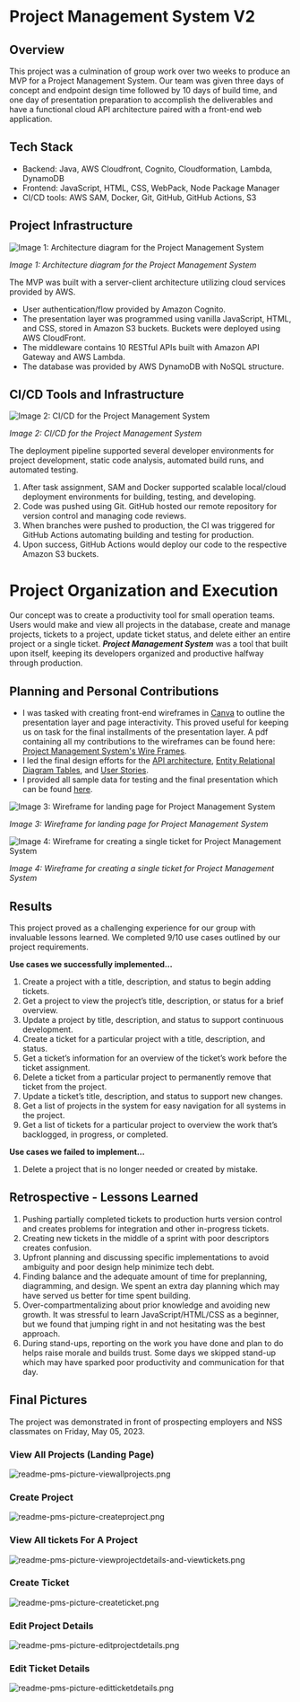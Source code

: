 # Project Management System V2

## Overview

This project was a culmination of group work over two weeks to produce an MVP for a Project Management System. Our team was given three days of concept and endpoint design time followed by 10 days of build time, and one day of presentation preparation to accomplish the deliverables and have a functional cloud API architecture paired with a front-end web application.

## Tech Stack

- Backend: Java, AWS Cloudfront, Cognito, Cloudformation, Lambda, DynamoDB
- Frontend: JavaScript, HTML, CSS, WebPack, Node Package Manager
- CI/CD tools: AWS SAM, Docker, Git, GitHub, GitHub Actions, S3

## Project **Infrastructure**

![*Image 1: Architecture diagram for the Project Management System*](resources/readme-images/readme-pms-project-infrastructure.png)

*Image 1: Architecture diagram for the Project Management System*

The MVP was built with a server-client architecture utilizing cloud services provided by AWS. 

- User authentication/flow provided by Amazon Cognito.
- The presentation layer was programmed using vanilla JavaScript, HTML, and CSS, stored in Amazon S3 buckets. Buckets were deployed using AWS CloudFront.
- The middleware contains 10 RESTful APIs built with Amazon API Gateway and AWS Lambda.
- The database was provided by AWS DynamoDB with NoSQL structure.

## CI/CD Tools and Infrastructure

![*Image 2: CI/CD for the Project Management System*](resources/readme-images/readme-pms-cicd-infrastructure.png)

*Image 2: CI/CD for the Project Management System*

The deployment pipeline supported several developer environments for project development, static code analysis, automated build runs, and automated testing.

1. After task assignment, SAM and Docker supported scalable local/cloud deployment environments for building, testing, and developing.
2. Code was pushed using Git. GitHub hosted our remote repository for version control and managing code reviews. 
3. When branches were pushed to production, the CI was triggered for GitHub Actions automating building and testing for production.
4. Upon success, GitHub Actions would deploy our code to the respective Amazon S3 buckets.

# **Project Organization and Execution**

Our concept was to create a productivity tool for small operation teams. Users would make and view all projects in the database, create and manage projects, tickets to a project, update ticket status, and delete either an entire project or a single ticket. ***Project Management System*** was a tool that built upon itself, keeping its developers organized and productive halfway through production.

## Planning and Personal Contributions

- I was tasked with creating front-end wireframes in [Canva](https://www.canva.com/) to outline the presentation layer and page interactivity. This proved useful for keeping us on task for the final installments of the presentation layer. A pdf containing all my contributions to the wireframes can be found here: [Project Management System's Wire Frames](https://drive.google.com/file/d/1WnZCehG-WkQJKHQcwqnskBvUF65jA_UB/view?usp=sharing).
- I led the final design efforts for the [API architecture](https://github.com/GabeGoesCoding/project-management-system/blob/main/resources/design-document.md#5-api), [Entity Relational Diagram Tables](https://github.com/GabeGoesCoding/project-management-system/blob/main/resources/design-document.md#6-tables), and [User Stories](https://github.com/GabeGoesCoding/project-management-system/blob/main/resources/design-document.md#2-use-cases).
- I provided all sample data for testing and the final presentation which can be found [here](https://github.com/GabeGoesCoding/project-management-system/blob/main/data/ticketdata.json).

![*Image 3: Wireframe for landing page for Project Management System*](resources/readme-images/readme-pms-wireframe-landingpage.png)

*Image 3: Wireframe for landing page for Project Management System*

![*Image 4: Wireframe for creating a single ticket for Project Management System*](resources/readme-images/readme-pms-wireframe-createtickets.png)

*Image 4: Wireframe for creating a single ticket for Project Management System*

## Results

This project proved as a challenging experience for our group with invaluable lessons learned. We completed 9/10 use cases outlined by our project requirements.

**Use cases we successfully implemented…**

1. Create a project with a title, description, and status to begin adding tickets.
2. Get a project to view the project’s title, description, or status for a brief overview.
3. Update a project by title, description, and status to support continuous development.
4. Create a ticket for a particular project with a title, description, and status.
5. Get a ticket’s information for an overview of the ticket’s work before the ticket assignment.
6. Delete a ticket from a particular project to permanently remove that ticket from the project.
7. Update a ticket’s title, description, and status to support new changes.
8. Get a list of projects in the system for easy navigation for all systems in the project.
9. Get a list of tickets for a particular project to overview the work that’s backlogged, in progress, or completed.

**Use cases we failed to implement…**

1. Delete a project that is no longer needed or created by mistake.

## Retrospective - Lessons Learned

1. Pushing partially completed tickets to production hurts version control and creates problems for integration and other in-progress tickets.
2. Creating new tickets in the middle of a sprint with poor descriptors creates confusion.
3. Upfront planning and discussing specific implementations to avoid ambiguity and poor design help minimize tech debt.
4. Finding balance and the adequate amount of time for preplanning, diagramming, and design. We spent an extra day planning which may have served us better for time spent building.
5. Over-compartmentalizing about prior knowledge and avoiding new growth. It was stressful to learn JavaScript/HTML/CSS as a beginner, but we found that jumping right in and not hesitating was the best approach.
6. During stand-ups, reporting on the work you have done and plan to do helps raise morale and builds trust. Some days we skipped stand-up which may have sparked poor productivity and communication for that day.

## Final Pictures

The project was demonstrated in front of prospecting employers and NSS classmates on Friday, May 05, 2023.

### View All Projects (Landing Page)

![readme-pms-picture-viewallprojects.png](resources/readme-images/readme-pms-picture-viewallprojects.png)

### Create Project

![readme-pms-picture-createproject.png](resources/readme-images/readme-pms-picture-createproject.png)

### View All tickets For A Project

![readme-pms-picture-viewprojectdetails-and-viewtickets.png](resources/readme-images/readme-pms-picture-viewprojectdetails-and-viewtickets.png)

### Create Ticket

![readme-pms-picture-createticket.png](resources/readme-images/readme-pms-picture-createticket.png)

### Edit Project Details

![readme-pms-picture-editprojectdetails.png](resources/readme-images/readme-pms-picture-editprojectdetails.png)

### Edit Ticket Details

![readme-pms-picture-editticketdetails.png](resources/readme-images/readme-pms-picture-editticketdetails.png)

